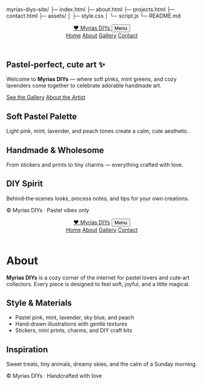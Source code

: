myrias-diys-site/
├─ index.html
├─ about.html
├─ projects.html
├─ contact.html
├─ assets/
│ ├─ style.css
│ └─ script.js
└─ README.md
<!doctype html>
<html lang="en">
<head>
<meta charset="utf-8" />
<meta name="viewport" content="width=device-width,initial-scale=1" />
<title>Home · Myrias DIYs</title>
<meta name="description" content="Myrias DIYs — cute art, pastel vibes, and handmade joy." />
<link rel="preload" href="assets/style.css" as="style" />
<link rel="stylesheet" href="assets/style.css" />
<script defer src="assets/script.js"></script>
</head>
<body>
<header class="site-header">
<a class="brand" href="index.html" aria-label="Myrias DIYs home">
<span class="logo-heart" aria-hidden="true">♥</span> Myrias DIYs
</a>
<button class="nav-toggle" aria-expanded="false" aria-controls="site-nav">Menu</button>
<nav id="site-nav" class="site-nav">
<a href="index.html">Home</a>
<a href="about.html">About</a>
<a href="projects.html">Gallery</a>
<a href="contact.html">Contact</a>
</nav>
</header>
<main>
<section class="hero">
<h1>Pastel‑perfect, cute art ✨</h1>
<p class="lead">Welcome to <strong>Myrias DIYs</strong> — where soft pinks, mint greens, and cozy lavenders come together to celebrate adorable handmade art.</p>
<div class="cta-group">
<a class="btn" href="projects.html">See the Gallery</a>
<a class="btn btn-ghost" href="about.html">About the Artist</a>
</div>
</section>
<section class="cards">
<article class="card">
<h2>Soft Pastel Palette</h2>
<p>Light pink, mint, lavender, and peach tones create a calm, cute aesthetic.</p>
</article>
<article class="card">
<h2>Handmade & Wholesome</h2>
<p>From stickers and prints to tiny charms — everything crafted with love.</p>
</article>
<article class="card">
<h2>DIY Spirit</h2>
<p>Behind‑the‑scenes looks, process notes, and tips for your own creations.</p>
</article>
</section>
</main>
<footer class="site-footer">
<p>© <span id="year"></span> Myrias DIYs · Pastel vibes only</p>
  <!doctype html>
<html lang="en">
<head>
<meta charset="utf-8" />
<meta name="viewport" content="width=device-width,initial-scale=1" />
<title>About · Myrias DIYs</title>
<meta name="description" content="About Myrias DIYs — a pastel, cute‑art brand." />
<link rel="stylesheet" href="assets/style.css" />
<script defer src="assets/script.js"></script>
</head>
<body>
<header class="site-header">
<a class="brand" href="index.html"><span class="logo-heart" aria-hidden="true">♥</span> Myrias DIYs</a>
<button class="nav-toggle" aria-expanded="false" aria-controls="site-nav">Menu</button>
<nav id="site-nav" class="site-nav">
<a href="index.html">Home</a>
<a href="about.html">About</a>
<a href="projects.html">Gallery</a>
<a href="contact.html">Contact</a>
</nav>
</header>
<main class="prose">
<h1>About</h1>
<p><strong>Myrias DIYs</strong> is a cozy corner of the internet for pastel lovers and cute‑art collectors. Every piece is designed to feel soft, joyful, and a little magical.</p>
<h2>Style & Materials</h2>
<ul>
<li>Pastel pink, mint, lavender, sky blue, and peach</li>
<li>Hand‑drawn illustrations with gentle textures</li>
<li>Stickers, mini prints, charms, and DIY craft kits</li>
</ul>
<h2>Inspiration</h2>
<p>Sweet treats, tiny animals, dreamy skies, and the calm of a Sunday morning.</p>
</main>
<footer class="site-footer">
<p>© <span id="year"></span> Myrias DIYs · Handcrafted with love</p>
</footer>
</body>
</html>
</footer>
</body>
</html>
